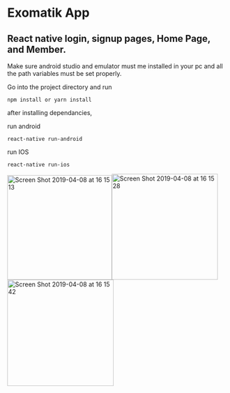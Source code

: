 # Exomatik App

## React native login, signup pages, Home Page, and Member.

Make sure android studio and emulator must me installed in your pc and all the path variables must be set properly.

Go into the project directory and run

    npm install or yarn install

after installing dependancies,

run android

    react-native run-android

run IOS

    react-native run-ios

<img width="240" alt="Screen Shot 2019-04-08 at 16 15 13" src="https://user-images.githubusercontent.com/13794116/55709263-847dd780-5a1a-11e9-860a-295ed241866d.png"><img width="243" alt="Screen Shot 2019-04-08 at 16 15 28" src="https://user-images.githubusercontent.com/13794116/55709607-47feab80-5a1b-11e9-80f8-2c13c15e2e0f.png">
<img width="244" alt="Screen Shot 2019-04-08 at 16 15 42" src="https://user-images.githubusercontent.com/13794116/55709690-767c8680-5a1b-11e9-86e5-13ad7ed8de72.png">
